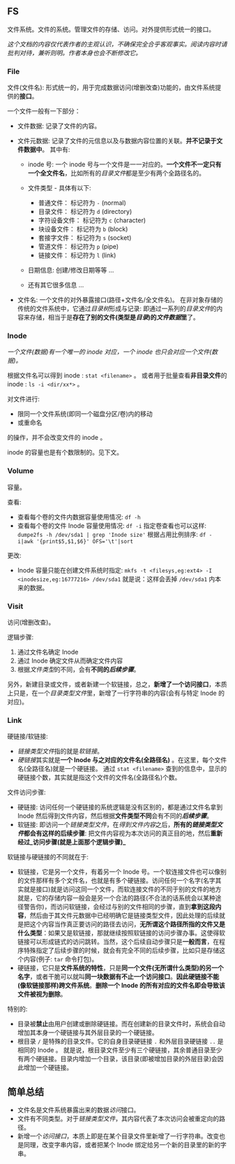 ## FS

文件系统。文件的系统。管理文件的存储、访问。对外提供形式统一的接口。

*这个文档的内容仅代表作者的主观认识，不确保完全合乎客观事实。阅读内容时请批判对待，兼听则明。作者本身也会不断修改它。*

### File

文件(文件名): 形式统一的，用于完成数据访问(增删改查)功能的，由文件系统提供的**接口**。

一个文件一般有一下部分：

- 文件数据: 记录了文件的内容。
- 文件元数据: 记录了文件的元信息以及与数据内容位置的关联。**并不记录于文件数据中**。
  其中有:
  
  - inode 号: 一个 inode 号与一个文件是一一对应的。**一个文件不一定只有一个全文件名**，比如所有的*目录文件*都是至少有两个全路径名的。
  - 文件类型 - 具体有以下:
  
    - 普通文件： 标记符为 `-` (normal)
    - 目录文件： 标记符为 `d` (directory)
    - 字符设备文件： 标记符为 `c` (character)
    - 块设备文件： 标记符为 `b` (block)
    - 套接字文件： 标记符为 `s` (socket)
    - 管道文件： 标记符为 `p` (pipe)
    - 链接文件： 标记符为 `l` (link)
    
  - 日期信息: 创建/修改日期等等 ...
  - 还有其它很多信息 ...
  
- 文件名: 一个文件的对外暴露接口(路径+文件名/全文件名)。
  在非对象存储的传统的文件系统中，它通过*目录树*形成与记录: 即通过一系列的*目录文件*的内容来存储，相当于是**存在了别的文件(类型是*目录*)的*文件数据*里**了。

### Inode

*一个文件(数据)有一个唯一的 inode 对应，一个 inode 也只会对应一个文件(数据)。*

根据文件名可以得到 inode : `stat <filename>` 。
或者用于批量查看**非目录文件**的 inode : `ls -i <dir/xx*>` 。

对文件进行:

- 限同一个文件系统(即同一个磁盘分区/卷)内的移动
- 或重命名

的操作，并不会改变文件的 inode 。

inode 的容量也是有个数限制的。见下文。

### Volume

容量。

查看:

- 查看每个卷的文件内数据容量使用情况: `df -h`
- 查看每个卷的文件 Inode 容量使用情况: `df -i`
  指定卷查看也可以这样: `dumpe2fs -h /dev/sda1 | grep 'Inode size'`
  根据占用比例排序: `df -i|awk '{print$5,$1,$6}' OFS='\t'|sort`

更改:

- Inode 容量只能在创建文件系统时指定: `mkfs -t <filesys,eg:ext4> -I <inodesize,eg:16777216> /dev/sda1`
  就是说：这样会丢掉 `/dev/sda1` 内本来的数据。

### Visit

访问(增删改查)。

逻辑步骤:

1. 通过文件名确定 Inode
2. 通过 Inode 确定文件从而确定文件内容
3. 根据*文件类型*的不同，会有**不同的*后续步骤***。

另外，新建目录或文件，或者新建一个软链接，总之，**新增了一个访问接口**，本质上只是，在一个*目录类型文件*里，新增了一行字符串的内容(会有与特定 Inode 的对应)。

### Link

硬链接/软链接:

- *链接类型文件*指的就是*软链接*。
- *硬链接*其实就是**一个 Inode 与之对应的文件名(全路径名)** 。在这里，每个文件名(全路径名)就是一个硬链接。
  通过 `stat <filename>` 查到的信息中，显示的硬链接个数，其实就是指这个文件的文件名(全路径名)个数。

文件访问步骤:

- 硬链接: 访问任何一个硬链接的系统逻辑是没有区别的，都是通过文件名拿到 Inode 然后得到文件内容，然后根据**文件类型不同**会有不同的***后续步骤***。
- 软链接: 即访问一个*链接类型文件*，在*得到文件内容*之后，**所有的*链接类型文件*都会有这样的后续步骤**: 把文件内容视为本次访问的真正目的地，然后**重新经过_访问步骤(就是上面那个逻辑步骤)_** 

软链接与硬链接的不同就在于:

- 软链接，它是另一个文件，有着另一个 Inode 号。一个软连接文件也可以像别的文件那样有多个文件名，也就是有多个硬链接。访问任何一个名字(名字其实就是接口)就是访问这同一个文件，而软连接文件的不同于别的文件的地方就是，它的存储内容一般会是另一个合法的路径(不合法的话系统会以某种途径警告你)，而访问软链接，会经过与别的文件相同的步骤，直到**拿到这段内容**，然后由于其文件元数据中已经明确它是链接类型文件，因此处理的后续就是把这个内容当作真正要访问的路径去访问，**无所谓这个路径所指的文件又是什么类型**：如果又是软链接，那就继续按照软链接的访问步骤办事。这使得软链接可以形成链式的访问跳转。当然，这个后续自动步骤只是**一般而言**，在程序特殊指定了后续步骤的时候，就会有完全不同的后续步骤，比如只是存储这个内容(例子: `tar` 命令打包)。
- 硬链接，它只是**文件系统的特性**，只是**同一个文件(无所谓什么类型)的另一个名字**，或者干脆可以就叫**同一块数据有不止一个访问接口**。**因此硬链接不能(像软链接那样)跨文件系统**。**删除一个 Inode 的所有对应的文件名即会导致该文件被视为删除**。

特别的:

- 目录被**禁止**由用户创建或删除硬链接。而在创建新的目录文件时，系统会自动增加其本身一个硬链接与其外层目录的一个硬链接。
- 根目录 `/` 是特殊的目录文件。它的自身目录硬链接 `.` 和外层目录硬链接 `..` 是相同的 Inode 。
  就是说，根目录文件至少有三个硬链接，其余普通目录至少有两个硬链接。目录内增加一个目录，该目录(即被增加目录的外层目录)会因此增加一个硬链接。
  
## 简单总结

- 文件名是文件系统暴露出来的数据*访问*接口。
- 文件有不同类型。对于*链接类型文件*，其内容代表了本次访问会被重定向的路径。
- 新增一个*访问接口*，本质上即是在某个目录文件里新增了一行字符串。改变也是同理，改变字串内容，或者把某个 Inode 绑定给另一个新的目录里的新的字串。



